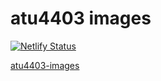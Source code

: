 # atu4403 images

[![Netlify Status](https://api.netlify.com/api/v1/badges/75237c85-589d-49f9-83f9-6611d46fa9e0/deploy-status)](https://app.netlify.com/sites/atu4403-images/deploys)


[atu4403\-images](https://atu4403-images.netlify.app/)
